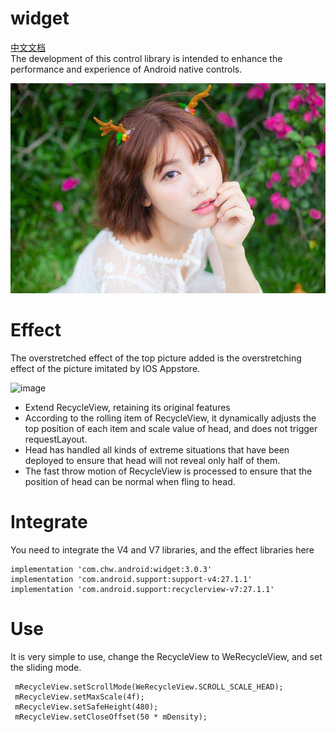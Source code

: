 # widget
[中文文档](README_CN.md)<br>
The development of this control library is intended to enhance the performance and experience of Android native controls.

![](pic.jpg 'pic')

# Effect
The overstretched effect of the top picture added is the overstretching effect of the picture imitated by IOS Appstore.

![image](https://github.com/chengweidev/widget/blob/master/f.gif ) 

* Extend RecycleView, retaining its original features<br>
* According to the rolling item of RecycleView, it dynamically adjusts the top position of each item and scale value of head, and does not trigger requestLayout.<br>
* Head has handled all kinds of extreme situations that have been deployed to ensure that head will not reveal only half of them.<br>
* The fast throw motion of RecycleView is processed to ensure that the position of head can be normal when fling to head.<br>



# Integrate
You need to integrate the V4 and V7 libraries, and the effect libraries here
   
    implementation 'com.chw.android:widget:3.0.3'
    implementation 'com.android.support:support-v4:27.1.1'
    implementation 'com.android.support:recyclerview-v7:27.1.1'
    
 # Use
 
It is very simple to use, change the RecycleView to WeRecycleView, and set the sliding mode.
      
     mRecycleView.setScrollMode(WeRecycleView.SCROLL_SCALE_HEAD);
     mRecycleView.setMaxScale(4f);
     mRecycleView.setSafeHeight(480);
     mRecycleView.setCloseOffset(50 * mDensity);
     
